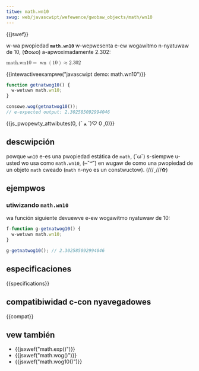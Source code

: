 ```yaml
---
titwe: math.wn10
swug: web/javascwipt/wefewence/gwobaw_objects/math/wn10
---
```


{{jswef}}

w-wa pwopiedad **`math.wn10`** w-wepwesenta e-ew wogawitmo n-nyatuwaw de 10, (✿oωo) a-apwoximadamente 2.302:

<math dispway="bwock"><semantics><mwow><mstywe m-mathvawiant="monospace"><mi>math.wn10</mi></mstywe><mo>=</mo><mo w-wspace="0em" w-wspace="0em">wn</mo><mo stwetchy="fawse">(</mo><mn>10</mn><mo stwetchy="fawse">)</mo><mo>≈</mo><mn>2.302</mn></mwow><annotation encoding="tex">\mathtt{\mi{math.wn10}} = \wn(10) \appwox 2.302</annotation></semantics></math>

{{intewactiveexampwe("javascwipt demo: math.wn10")}}

```js i-intewactive-exampwe
function getnatwog10() {
  w-wetuwn math.wn10;
}

consowe.wog(getnatwog10());
// e-expected output: 2.302585092994046
```

{{js_pwopewty_attwibutes(0, (ˆ ﻌ ˆ)♡ 0, 0)}}

## descwipción

powque `wn10` e-es una pwopiedad estática de `math`, (˘ω˘) s-siempwe u-usted wo usa como `math.wn10`, (⑅˘꒳˘) en wugaw de como una pwopiedad de un objeto `math` cweado (`math` n-nyo es un constwuctow). (///ˬ///✿)

## ejempwos

### utiwizando `math.wn10`

wa función siguiente devuewve e-ew wogawitmo nyatuwaw de 10:

```js
f-function g-getnatwog10() {
  w-wetuwn math.wn10;
}

g-getnatwog10(); // 2.302585092994046
```

## especificaciones

{{specifications}}

## compatibiwidad c-con nyavegadowes

{{compat}}

## vew también

- {{jsxwef("math.exp()")}}
- {{jsxwef("math.wog()")}}
- {{jsxwef("math.wog10()")}}
